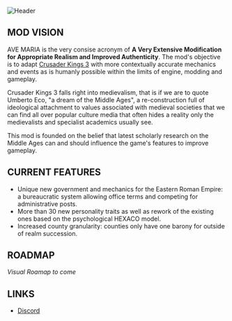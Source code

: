 ![Header](https://i.imgur.com/9kRLM2K.png)


## MOD VISION

AVE MARIA is the very consise acronym of **A Very Extensive Modification for Appropriate Realism and Improved Authenticity**. The mod's objective is to adapt [Crusader Kings 3](https://store.steampowered.com/app/1158310/Crusader_Kings_III/) with more contextually accurate mechanics and events as is humanly possible within the limits of engine, modding and gameplay.

Crusader Kings 3 falls right into medievalism, that is if we are to quote Umberto Eco, "a dream of the Middle Ages", a re-construction full of ideological attachment to values associated with medieval societies that we can find all over popular culture media that often hides a reality only the medievalists and specialist academics usually see.

This mod is founded on the belief that latest scholarly research on the Middle Ages can and should influence the game's features to improve gameplay.

## CURRENT FEATURES
- Unique new government and mechanics for the Eastern Roman Empire: a bureaucratic system allowing office terms and competing for administrative posts.
- More than 30 new personality traits as well as rework of the existing ones based on the psychological HEXACO model.
- Increased county granularity: counties only have one barony for outside of realm succession.

## ROADMAP
*Visual Roamap to come*

## LINKS
* [Discord](https://discord.gg/C3X3yjS) 
